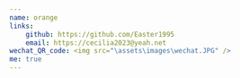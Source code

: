 ```yaml
---
name: orange
links: 
    github: https://github.com/Easter1995
    email: https://cecilia2023@yeah.net
wechat_QR_code: <img src="\assets\images\wechat.JPG" />
me: true
---
```


